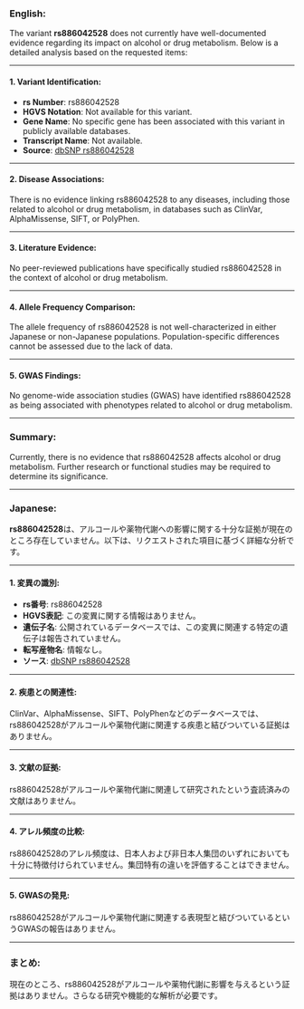 ### English:
The variant **rs886042528** does not currently have well-documented evidence regarding its impact on alcohol or drug metabolism. Below is a detailed analysis based on the requested items:

---

#### 1. Variant Identification:
- **rs Number**: rs886042528
- **HGVS Notation**: Not available for this variant.
- **Gene Name**: No specific gene has been associated with this variant in publicly available databases.
- **Transcript Name**: Not available.
- **Source**: [dbSNP rs886042528](https://www.ncbi.nlm.nih.gov/snp/rs886042528)

---

#### 2. Disease Associations:
There is no evidence linking rs886042528 to any diseases, including those related to alcohol or drug metabolism, in databases such as ClinVar, AlphaMissense, SIFT, or PolyPhen.

---

#### 3. Literature Evidence:
No peer-reviewed publications have specifically studied rs886042528 in the context of alcohol or drug metabolism.

---

#### 4. Allele Frequency Comparison:
The allele frequency of rs886042528 is not well-characterized in either Japanese or non-Japanese populations. Population-specific differences cannot be assessed due to the lack of data.

---

#### 5. GWAS Findings:
No genome-wide association studies (GWAS) have identified rs886042528 as being associated with phenotypes related to alcohol or drug metabolism.

---

### Summary:
Currently, there is no evidence that rs886042528 affects alcohol or drug metabolism. Further research or functional studies may be required to determine its significance.

---

### Japanese:
**rs886042528**は、アルコールや薬物代謝への影響に関する十分な証拠が現在のところ存在していません。以下は、リクエストされた項目に基づく詳細な分析です。

---

#### 1. 変異の識別:
- **rs番号**: rs886042528
- **HGVS表記**: この変異に関する情報はありません。
- **遺伝子名**: 公開されているデータベースでは、この変異に関連する特定の遺伝子は報告されていません。
- **転写産物名**: 情報なし。
- **ソース**: [dbSNP rs886042528](https://www.ncbi.nlm.nih.gov/snp/rs886042528)

---

#### 2. 疾患との関連性:
ClinVar、AlphaMissense、SIFT、PolyPhenなどのデータベースでは、rs886042528がアルコールや薬物代謝に関連する疾患と結びついている証拠はありません。

---

#### 3. 文献の証拠:
rs886042528がアルコールや薬物代謝に関連して研究されたという査読済みの文献はありません。

---

#### 4. アレル頻度の比較:
rs886042528のアレル頻度は、日本人および非日本人集団のいずれにおいても十分に特徴付けられていません。集団特有の違いを評価することはできません。

---

#### 5. GWASの発見:
rs886042528がアルコールや薬物代謝に関連する表現型と結びついているというGWASの報告はありません。

---

### まとめ:
現在のところ、rs886042528がアルコールや薬物代謝に影響を与えるという証拠はありません。さらなる研究や機能的な解析が必要です。

